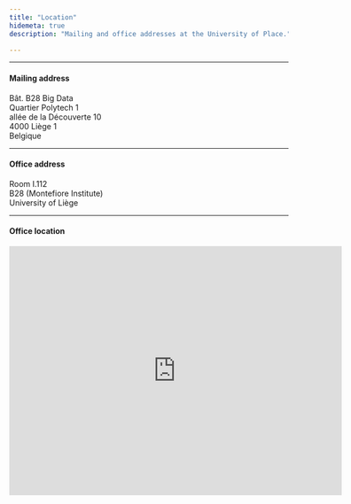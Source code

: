 ```yaml
---
title: "Location"
hidemeta: true
description: "Mailing and office addresses at the University of Place."

---
```


---

#### Mailing address

Bât. B28 Big Data  
Quartier Polytech 1  
allée de la Découverte 10  
4000 Liège 1  
Belgique

---

#### Office address

Room I.112  
B28 (Montefiore Institute)  
University of Liège

---

#### Office location

<iframe src="https://www.google.com/maps/embed?pb=!1m18!1m12!1m3!1d2533.207540932666!2d5.555350388131771!3d50.58609570441837!2m3!1f0!2f0!3f0!3m2!1i1024!2i768!4f13.1!3m3!1m2!1s0x47c0f82d7853ca8f%3A0xdd2d29bb0ffb079c!2sB28%20-%20Institut%20Montefiore!5e0!3m2!1sfr!2sbe!4v1708255484891!5m2!1sfr!2sbe" width="600" height="450" style="border:0;" allowfullscreen="" loading="lazy" referrerpolicy="no-referrer-when-downgrade"></iframe>


